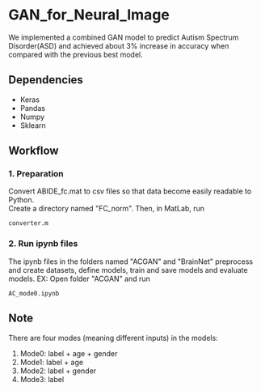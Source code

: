 # GAN_for_Neural_Image
We implemented a combined GAN model to predict Autism Spectrum Disorder(ASD) and achieved about 3% increase in accuracy when compared with the previous best model.

## Dependencies
  * Keras
  * Pandas
  * Numpy
  * Sklearn

## Workflow
### 1. Preparation 
Convert ABIDE_fc.mat to csv files so that data become easily readable to Python. <br>
Create a directory named "FC_norm". Then, in MatLab, run
```
converter.m
```

### 2. Run ipynb files
The ipynb files in the folders named "ACGAN" and "BrainNet" preprocess and create datasets, define models, train and save models and evaluate models. 
EX: Open folder "ACGAN" and run
```
AC_mode0.ipynb
```

## Note
There are four modes (meaning different inputs) in the models:
1. Mode0: label + age + gender
2. Mode1: label + age
3. Mode2: label + gender
4. Mode3: label	

